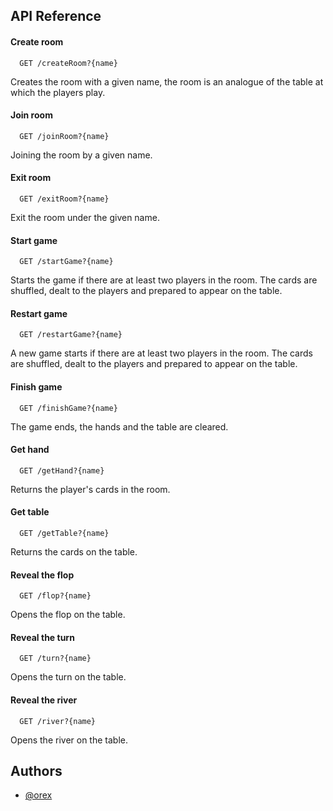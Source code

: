 
## API Reference

#### Create room

```
  GET /createRoom?{name}
```

Сreates the room with a given name, the room is an analogue of the table at which the players play.

#### Join room

```
  GET /joinRoom?{name}
```

Joining the room by a given name. 

#### Exit room

```
  GET /exitRoom?{name}
```

Exit the room under the given name. 

#### Start game

```
  GET /startGame?{name}
```

Starts the game if there are at least two players in the room. The cards are shuffled, dealt to the players and prepared to appear on the table.


#### Restart game

```
  GET /restartGame?{name}
```

А new game starts if there are at least two players in the room. The cards are shuffled, dealt to the players and prepared to appear on the table.


#### Finish game

```
  GET /finishGame?{name}
```

The game ends, the hands and the table are cleared.

#### Get hand

```
  GET /getHand?{name}
```

Returns the player's cards in the room.

#### Get table

```
  GET /getTable?{name}
```

Returns the cards on the table.

#### Reveal the flop

```
  GET /flop?{name}
```

Opens the flop on the table.

#### Reveal the turn

```
  GET /turn?{name}
```

Opens the turn on the table.


#### Reveal the river

```
  GET /river?{name}
```

Opens the river on the table.


## Authors

- [@orex](https://t.me/OreX_x)
